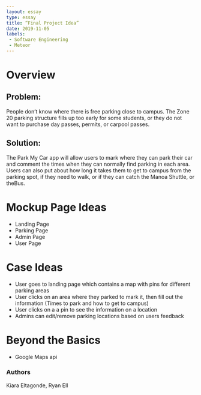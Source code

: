 ```yaml
---
layout: essay
type: essay
title: “Final Project Idea”
date: 2019-11-05
labels:
 - Software Engineering
 - Meteor
---
```

# Overview
## Problem:
People don’t know where there is free parking close to campus. The Zone 20 parking structure fills up too early for some students, or they do not want to purchase day passes, permits, or carpool passes.

## Solution:
The Park My Car app will allow users to mark where they can park their car and comment the times when they can normally find parking in each area. Users can also put about how long it takes them to get to campus from the parking spot, if they need to walk, or if they can catch the Manoa Shuttle, or theBus.

# Mockup Page Ideas
* Landing Page
* Parking Page
* Admin Page
* User Page

# Case Ideas
- User goes to landing page which contains a map with pins for different parking areas
- User clicks on an area where they parked to mark it, then fill out the information (Times to park and how to get to campus)
- User clicks on a a pin to see the information on a location
- Admins can edit/remove parking locations based on users feedback

# Beyond the Basics
- Google Maps api


### Authors
Kiara Eltagonde, Ryan Ell
